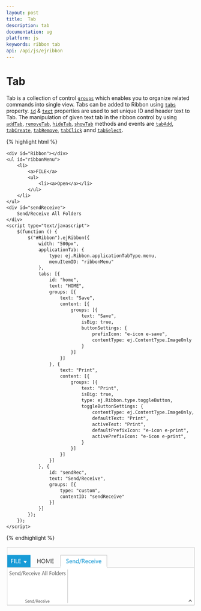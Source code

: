 ```yaml
---
layout: post
title:  Tab
description: tab 
documentation: ug
platform: js
keywords: ribbon tab
api: /api/js/ejribbon
---
```


# Tab

Tab is a collection of control [`groups`](https://help.syncfusion.com/api/js/ejribbon#members:tabs-groups) which enables you to organize related commands into single view.  Tabs can be added to Ribbon using [`tabs`](https://help.syncfusion.com/api/js/ejribbon#members:tabs) property. [`id`](https://help.syncfusion.com/api/js/ejribbon#members:tabs-id) & [`text`](https://help.syncfusion.com/api/js/ejribbon#members:tabs-text) properties are used to set unique ID and header text to Tab. 
The manipulation of given text tab in the ribbon control by using  [`addTab`](https://help.syncfusion.com/api/js/ejribbon#methods:addtab), [`removeTab`](https://help.syncfusion.com/api/js/ejribbon#methods:removetab), [`hideTab`](https://help.syncfusion.com/api/js/ejribbon#methods:hidetab),
[`showTab`](https://help.syncfusion.com/api/js/ejribbon#methods:showtab) methods and events are [`tabAdd`](https://help.syncfusion.com/api/js/ejribbon#events:tabadd), [`tabCreate`](https://help.syncfusion.com/api/js/ejribbon#events:tabcreate), [`tabRemove`](https://help.syncfusion.com/api/js/ejribbon#events:tabremove), [`tabClick`](https://help.syncfusion.com/api/js/ejribbon#events:tabclick) annd [`tabSelect`](https://help.syncfusion.com/api/js/ejribbon#events:tabselect).

{% highlight html %}

    <div id="Ribbon"></div>
    <ul id="ribbonMenu">
        <li>
            <a>FILE</a>
            <ul>
                <li><a>Open</a></li>
            </ul>
        </li>
    </ul>
    <div id="sendReceive">
        Send/Receive All Folders
    </div>
    <script type="text/javascript">
        $(function () {
            $("#Ribbon").ejRibbon({
                width: "500px",
                applicationTab: {
                    type: ej.Ribbon.applicationTabType.menu,
                    menuItemID: "ribbonMenu"
                },
                tabs: [{
                    id: "home",
                    text: "HOME",
                    groups: [{
                        text: "Save",
                        content: [{
                            groups: [{
                                text: "Save",
                                isBig: true,
                                buttonSettings: {
                                    prefixIcon: "e-icon e-save",
                                    contentType: ej.ContentType.ImageOnly
                                }
                            }]
                        }]
                    }, {
                        text: "Print",
                        content: [{
                            groups: [{
                                text: "Print",
                                isBig: true,
                                type: ej.Ribbon.type.toggleButton,
                                toggleButtonSettings: {
                                    contentType: ej.ContentType.ImageOnly,
                                    defaultText: "Print",
                                    activeText: "Print",
                                    defaultPrefixIcon: "e-icon e-print",
                                    activePrefixIcon: "e-icon e-print",
                                }
                            }]
                        }]
                    }]
                }, {
                    id: "sendRec",
                    text: "Send/Receive",
                    groups: [{
                        type: "custom",
                        contentID: "sendReceive"
                    }]
                }]
            });
        });
    </script>

   
{% endhighlight %}

![](/js/Ribbon/Tab_images/Tab_img1.png)

